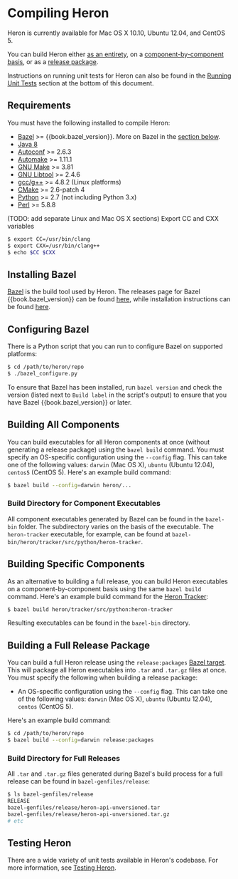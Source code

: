 # Compiling Heron

Heron is currently available for Mac OS X 10.10, Ubuntu 12.04, and CentOS 5.

You can build Heron either [as an entirety](#building-all-components), on a
[component-by-component basis](#building-specific-components), or as a [release
package](#building-a-full-release-package).

Instructions on running unit tests for Heron can also be found in the [Running
Unit Tests](#running-unit-tests) section at the bottom of this document.

## Requirements

You must have the following installed to compile Heron:

* [Bazel](http://bazel.io/docs/install.html) >= {{book.bazel_version}}. More on
  Bazel in the [section below](#installing-bazel).
* [Java
  8](http://www.oracle.com/technetwork/java/javase/downloads/jdk8-downloads-2133151.html)
* [Autoconf](http://www.gnu.org/software/autoconf/autoconf.html) >= 2.6.3
* [Automake](https://www.gnu.org/software/automake/) >= 1.11.1
* [GNU Make](https://www.gnu.org/software/make/) >= 3.81
* [GNU Libtool](http://www.gnu.org/software/libtool/) >= 2.4.6
* [gcc/g++](https://gcc.gnu.org/) >= 4.8.2 (Linux platforms)
* [CMake](https://cmake.org/) >= 2.6-patch 4
* [Python](https://www.python.org/) >= 2.7 (not including Python 3.x)
* [Perl](https://www.perl.org/) >= 5.8.8

(TODO: add separate Linux and Mac OS X sections) Export CC and CXX variables

```bash
$ export CC=/usr/bin/clang
$ export CXX=/usr/bin/clang++
$ echo $CC $CXX
```

## Installing Bazel

[Bazel](http://bazel.io) is the build tool used by Heron. The releases page for
Bazel {{book.bazel_version}} can be found
[here](https://github.com/bazelbuild/bazel/releases/tag/{{book.bazel_version}}),
while installation instructions can be found
[here](http://bazel.io/docs/install.html).

## Configuring Bazel

There is a Python script that you can run to configure Bazel on supported
platforms:

```bash
$ cd /path/to/heron/repo
$ ./bazel_configure.py
```

To ensure that Bazel has been installed, run `bazel version` and check the
version (listed next to `Build label` in the script's output) to ensure that you
have Bazel {{book.bazel_version}} or later.

## Building All Components

You can build executables for all Heron components at once (without generating a
release package) using the `bazel build` command. You must specify an
OS-specific configuration using the `--config` flag. This can take one of the
following values: `darwin` (Mac OS X), `ubuntu` (Ubuntu 12.04), `centos5`
(CentOS 5). Here's an example build command:

```bash
$ bazel build --config=darwin heron/...
```

### Build Directory for Component Executables

All component executables generated by Bazel can be found in the `bazel-bin`
folder. The subdirectory varies on the basis of the executable. The
`heron-tracker` executable, for example, can be found at
`bazel-bin/heron/tracker/src/python/heron-tracker`.

## Building Specific Components

As an alternative to building a full release, you can build Heron executables on
a component-by-component basis using the same `bazel build` command. Here's an
example build command for the [Heron Tracker](heron-tracker.html):

```bash
$ bazel build heron/tracker/src/python:heron-tracker
```

Resulting executables can be found in the `bazel-bin` directory.

## Building a Full Release Package

You can build a full Heron release using the `release:packages` [Bazel
target](http://bazel.io/docs/build-ref.html#targets). This will package all
Heron executables into `.tar` and `.tar.gz` files at once. You must specify the
following when building a release package:

* An OS-specific configuration using the `--config` flag. This can take one of
  the following values: `darwin` (Mac OS X), `ubuntu` (Ubuntu 12.04), `centos`
  (CentOS 5).

Here's an example build command:

```bash
$ cd /path/to/heron/repo
$ bazel build --config=darwin release:packages
```

### Build Directory for Full Releases

All `.tar` and `.tar.gz` files generated during Bazel's build process for a full
release can be found in `bazel-genfiles/release`:

```bash
$ ls bazel-genfiles/release
RELEASE
bazel-genfiles/release/heron-api-unversioned.tar
bazel-genfiles/release/heron-api-unversioned.tar.gz
# etc
```

## Testing Heron

There are a wide variety of unit tests available in Heron's codebase. For more
information, see [Testing Heron](../contributors/testing.html).
